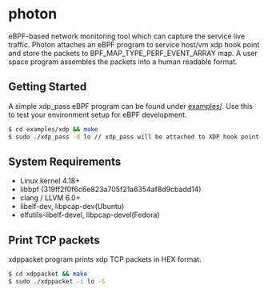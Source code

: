 # photon

eBPF-based network monitoring tool which can capture the service live traffic. Photon attaches an eBPF program to service host/vm xdp hook point and store the packets to BPF_MAP_TYPE_PERF_EVENT_ARRAY map. A user space program assembles the packets into a human readable format. 

## Getting Started

A simple xdp_pass eBPF program can be found under [examples/](examples/). Use this to test your environment setup for eBPF development. 

```bash
$ cd examples/xdp && make
$ sudo ./xdp_pass -d lo // xdp_pass will be attached to XDP hook point of device lo.
```

## System Requirements

- Linux kernel 4.18+
- libbpf (319ff2f0f6c6e823a705f21a6354af8d9cbadd14)
- clang / LLVM 6.0+
- libelf-dev, libpcap-dev(Ubuntu)
- elfutils-libelf-devel, libpcap-devel(Fedora)

## Print TCP packets

xdppacket program prints xdp TCP packets in HEX format. 

```bash
$ cd xdppacket && make
$ sudo ./xdppacket -i lo -S
```